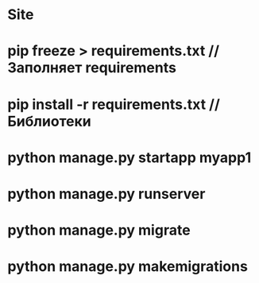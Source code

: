 # Site

# pip freeze > requirements.txt // Заполняет requirements

# pip install -r requirements.txt // Библиотеки

# python manage.py startapp myapp1

# python manage.py runserver

# python manage.py migrate

# python manage.py makemigrations